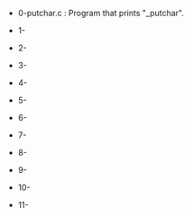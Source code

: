 - 0-putchar.c : Program that prints "_putchar".

- 1-

- 2-

- 3-

- 4-

- 5-

- 6-

- 7-

- 8-

- 9-

- 10-

- 11-
